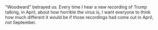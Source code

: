 "Woodward" betrayed us. Every time I hear a new recording of Trump talking, in April, about how horrible the virus is, I want everyone to think how much different it would be if those recordings had come out in April, not September. 
